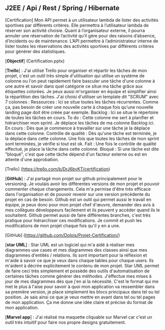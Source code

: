## J2EE / Api / Rest / Spring / Hibernate

[Certification] Mon API permet à un utilisateur lambda de lister des activités sportives par différents critères. Elle permettra à l’utilisateur lambda de réserver son activité choisie. Quant à l’organisateur externe, il pourra annuler une réservation de l’activité qu’il gère pour des raisons d’absence, d’incidents ou de maintenance. L’API permettre à  l’administrateur interne de lister toutes les réservations des activités sportives par différents critères pour générer des statistiques.

[<b>Objectif</b>] (Certification.pptx) 


[<b>Trello</b>] : J'ai utilisé Trello pour organiser et répartir les tâches de mon projet, c'est un outil très simple d'utilisation qui utilise un système de colonne ou l'on peut rapidement faire basculer une tâche d'une colonne à une autre et savoir dans quel catégorie ce situe ma tâche grâce aux étiquettes colorées.
Je peux aussi m'organiser en équipe et simplifier ainsi la répartition des tâches. J'ai choisi d'utiliser un template dit "SCRUM" avec 7 colonnes :
Ressources : Ici se situe toutes les tâches récurrentes. Comme ça, pas besoin de créer une nouvelle carte à chaque fois qu’une nouvelle landing page doit être créée par exemple.
Backlog : Ici se situe le répertoire de toutes les tâches en cours.
To do : Cette colonne me sert à planifier et hiérarchiser mon sprint. Je déplace les tâches de ma colonne Backlog ici.
En cours : Dès que je commence à travailler sur une tâche je la déplace dans cette colonne.
Contrôle de qualité : Dès qu'une tâche est terminée, je la déplace dans cette colonne. Une fois que toutes les tâches de mon sprint sont terminées, je vérifie si tout est ok.
Fait : Une fois le contrôle de qualité effectué, je place la tâche dans cette colonne.
Bloqué : Si une tâche est dite "bloqué", c'est que cette tâche dépend d'un facteur externe ou est en attente d'une approbation.

[Trello] (https://trello.com/b/DrJ6bvKT/certification)

[<b>GitHub</b>] : J'ai partagé mon projet sur github principalement pour le versioning. Je voulais avoir les différentes versions de mon projet et pouvoir commenter chaque changements. Cela m'a permise d'être très efficace dans l'organisation et de pouvoir revenir sur une version précédente du projet en cas de besoin.
Github est un outil qui permet aussi le travail en équipe, je peux donc pour mon projet chef d'œuvre, demander des avis à mes collègues développeurs facilement et ils peuvent y accéder quand ils le souhaitent.
Github permet aussi de faire différentes branches, c'est très pratique pour hiérarchiser ces modifications.
Je commit et push les modifications de mon projet chaque fois qu'il y en a une.

[GitHub] (https://github.com/Dolois/Projet-Certification/)

[<b>star UML</b>] : Star UML est un logiciel qui m'a aidé à réaliser mes diagrammes use cases et mes diagrammes des classes ainsi que mes diagrammes d'entités / relations.
Ils sont important pour la réflexion et m'aide à savoir ce que je veux dans chaque tables pour chaque users. Ils m'aident à décrire explicitement le contenu de mon projet.
Star UML permet de faire ceci très simplement et possède des outils d'automatisation de certaines tâches comme générer des méthodes.
J'éffectue mes mises à jour de mes diagrammes dès que j'en ai la nécessité.
C'est le format qui me met le plus à l'aise pour savoir à quoi mon application va ressembler dans sa première version, je place simplement les blocs principaux dans tel ou tel position. Je sais ainsi ce que je veux mettre en avant dans tel ou tel pages de mon application.
Ça me donne une idée claire et précise du format de mon application.

[<b>Marvel app</b>] : J'ai réalisé ma maquette cliquable sur Marvel car c'est un outil très intuitif pour faire nos propre designs gratuitement.
